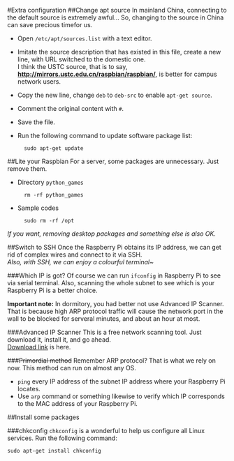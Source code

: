 #Extra configuration
##Change apt source
In mainland China, connecting to the default source is extremely awful... So, changing to the source in China can save precious timefor us.

* Open `/etc/apt/sources.list` with a text editor.
* Imitate the source description that has existed in this file, create a new line, with URL switched to the domestic one.  
I think the USTC source, that is to say, **http://mirrors.ustc.edu.cn/raspbian/raspbian/**, is better for campus network users.
* Copy the new line, change `deb` to `deb-src` to enable `apt-get source`.
* Comment the original content with `#`.
* Save the file.
* Run the following command to update software package list:

		sudo apt-get update

##Lite your Raspbian
For a server, some packages are unnecessary. Just remove them.

* Directory `python_games`

		rm -rf python_games
* Sample codes

		sudo rm -rf /opt

*If you want, removing desktop packages and something else is also OK.*

##Switch to SSH
Once the Raspberry Pi obtains its IP address, we can get rid of complex wires and  connect to it via SSH.  
*Also, with SSH, we can enjoy a colourful terminal~*

###Which IP is got?
Of course we can run `ifconfig` in Raspberry Pi to see via serial terminal. Also, scanning the whole subnet to see which is your Raspberry Pi is a better choice.

**Important note:** In dormitory, you had better not use Advanced IP Scanner. That is because high ARP protocol traffic will cause the network port in the wall to be blocked for serveral minutes, and about an hour at most.

###Advanced IP Scanner
This is a free network scanning tool. Just download it, install it, and go ahead.  
[Download link](http://www.advanced-ip-scanner.com/cn/) is here.

###~~Primordial method~~
Remember ARP protocol? That is what we rely on now. This method can run on almost any OS.

* `ping` every IP address of the subnet IP address where your Raspberry Pi locates.
* Use `arp` command or something likewise to verify which IP corresponds to the MAC address of your Raspberry Pi.

##Install some packages

###chkconfig
`chkconfig` is a wonderful to help us configure all Linux services. Run the following command:

	sudo apt-get install chkconfig